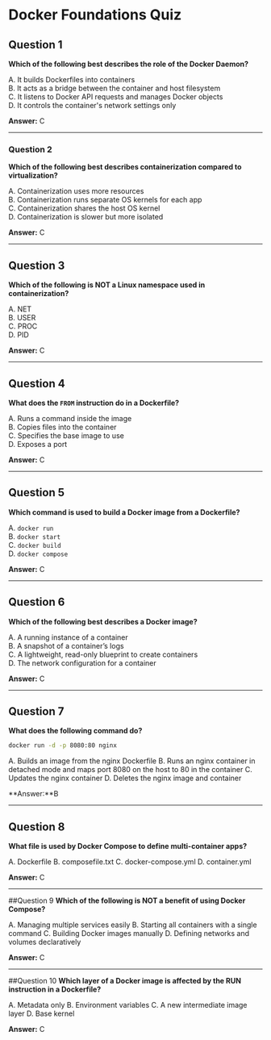 # Docker Foundations Quiz

## Question 1
**Which of the following best describes the role of the Docker Daemon?**

A. It builds Dockerfiles into containers  
B. It acts as a bridge between the container and host filesystem  
C. It listens to Docker API requests and manages Docker objects  
D. It controls the container's network settings only  

**Answer:** C

---


### Question 2  
**Which of the following best describes containerization compared to virtualization?**

A. Containerization uses more resources  
B. Containerization runs separate OS kernels for each app  
C. Containerization shares the host OS kernel  
D. Containerization is slower but more isolated  

**Answer:** C

---


## Question 3
**Which of the following is NOT a Linux namespace used in containerization?**

A. NET  
B. USER  
C. PROC  
D. PID  

**Answer:** C

---


## Question 4  
**What does the `FROM` instruction do in a Dockerfile?**

A. Runs a command inside the image  
B. Copies files into the container  
C. Specifies the base image to use  
D. Exposes a port  

**Answer:** C

---


## Question 5  
**Which command is used to build a Docker image from a Dockerfile?**

A. `docker run`  
B. `docker start`  
C. `docker build`  
D. `docker compose`  

**Answer:** C

---



## Question 6  
**Which of the following best describes a Docker image?**

A. A running instance of a container  
B. A snapshot of a container’s logs  
C. A lightweight, read-only blueprint to create containers  
D. The network configuration for a container  

**Answer:** C

---


## Question 7  
**What does the following command do?**

```bash
docker run -d -p 8080:80 nginx
```

A. Builds an image from the nginx Dockerfile
B. Runs an nginx container in detached mode and maps port 8080 on the host to 80 in the container
C. Updates the nginx container
D. Deletes the nginx image and container

**Answer:**B

---


## Question 8
**What file is used by Docker Compose to define multi-container apps?**

A. Dockerfile
B. composefile.txt
C. docker-compose.yml
D. container.yml

**Answer:** C

---


##Question 9
**Which of the following is NOT a benefit of using Docker Compose?**

A. Managing multiple services easily
B. Starting all containers with a single command
C. Building Docker images manually
D. Defining networks and volumes declaratively

**Answer:** C

---


##Question 10
**Which layer of a Docker image is affected by the RUN instruction in a Dockerfile?**

A. Metadata only
B. Environment variables
C. A new intermediate image layer
D. Base kernel

**Answer:** C
